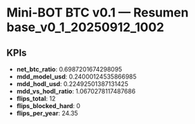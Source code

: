 # Mini-BOT BTC v0.1 — Resumen base_v0_1_20250912_1002

## KPIs
- **net_btc_ratio**: 0.6987201674298095
- **mdd_model_usd**: 0.24000124535866985
- **mdd_hodl_usd**: 0.22492501387131425
- **mdd_vs_hodl_ratio**: 1.0670278117487686
- **flips_total**: 12
- **flips_blocked_hard**: 0
- **flips_per_year**: 24.35

